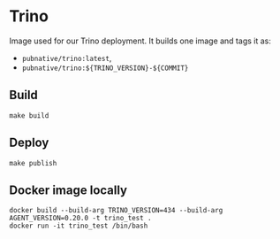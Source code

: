 # Trino

Image used for our Trino deployment.
It builds one image and tags it as:

- `pubnative/trino:latest`,
- `pubnative/trino:${TRINO_VERSION}-${COMMIT}`

## Build

`make build`

## Deploy

`make publish`

## Docker image locally

```
docker build --build-arg TRINO_VERSION=434 --build-arg AGENT_VERSION=0.20.0 -t trino_test .
docker run -it trino_test /bin/bash
```
